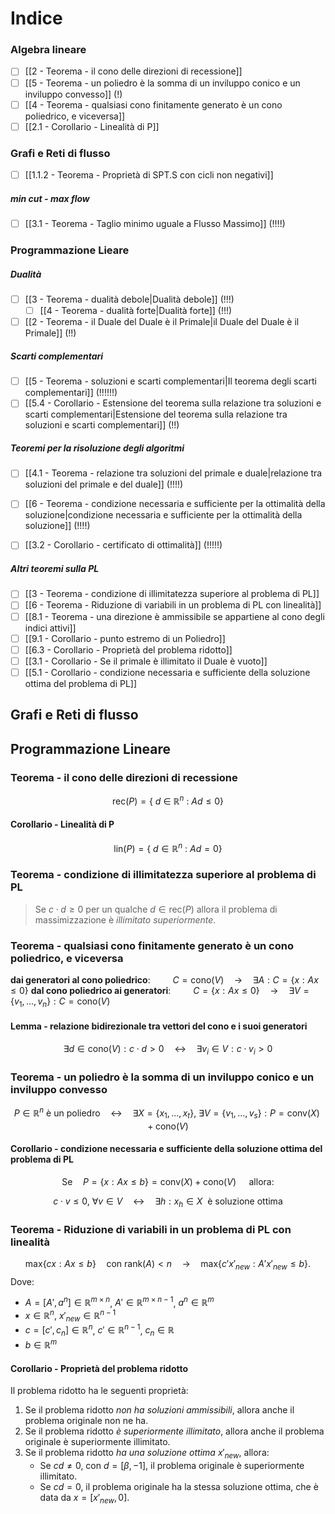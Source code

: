 
# Indice

### Algebra lineare
* [ ] [[2 - Teorema - il cono delle direzioni di recessione]]
* [ ] [[5 - Teorema - un poliedro è la somma di un inviluppo conico e un inviluppo convesso]] (!)
* [ ] [[4 - Teorema - qualsiasi cono finitamente generato è un cono poliedrico, e viceversa]]
* [ ] [[2.1 - Corollario - Linealità di P]]

### Grafi e Reti di flusso
* [ ] [[1.1.2 - Teorema - Proprietà di SPT.S con cicli non negativi]]

##### min cut - max flow
* [ ] [[3.1 - Teorema - Taglio minimo uguale a Flusso Massimo]] (!!!!)

### Programmazione Lieare

##### Dualità
* [ ] [[3 - Teorema - dualità debole|Dualità debole]] (!!!)
	* [ ] [[4 - Teorema - dualità forte|Dualità forte]] (!!!)

* [ ] [[2 - Teorema - il Duale del Duale è il Primale|il Duale del Duale è il Primale]] (!!)

##### Scarti complementari
* [ ] [[5 - Teorema - soluzioni e scarti complementari|Il teorema degli scarti complementari]] (!!!!!!)
* [ ] [[5.4 - Corollario - Estensione del teorema sulla relazione tra soluzioni e scarti complementari|Estensione del teorema sulla relazione tra soluzioni e scarti complementari]] (!!)

##### Teoremi per la risoluzione degli algoritmi
* [ ] [[4.1 - Teorema - relazione tra soluzioni del primale e duale|relazione tra soluzioni del primale e del duale]] (!!!!)
* [ ] [[6 - Teorema - condizione necessaria e sufficiente per la ottimalità della soluzione|condizione necessaria e sufficiente per la ottimalità della soluzione]] (!!!!)
* [ ] [[3.2 - Corollario - certificato di ottimalità]] (!!!!!)


##### Altri teoremi sulla PL
* [ ] [[3 - Teorema - condizione di illimitatezza superiore al problema di PL]]
* [ ] [[6 - Teorema - Riduzione di variabili in un problema di PL con linealità]]
* [ ] [[8.1 - Teorema - una direzione è ammissibile se appartiene al cono degli indici attivi]]
* [ ] [[9.1 - Corollario - punto estremo di un Poliedro]]
* [ ] [[6.3 - Corollario - Proprietà del problema ridotto]]
* [ ] [[3.1 - Corollario - Se il primale è illimitato il Duale è vuoto]]
* [ ] [[5.1 - Corollario - condizione necessaria e sufficiente della soluzione ottima del problema di PL]]

## Grafi e Reti di flusso



## Programmazione Lineare

### Teorema - il cono delle direzioni di recessione
$$ \text{rec}(P)=\{\ d\ \in\ \mathbb{R}^n\ :\ Ad \leq 0 \}$$
#### Corollario - Linealità di P
$$
 \text{lin}(P) = \{\ d \in \mathbb{R}^n\ :\ Ad=0 \} 
$$
### Teorema - condizione di illimitatezza superiore al problema di PL

> Se $c \cdot d \geq 0$ per un qualche $d \in \text{rec}(P)$ allora il problema di massimizzazione è *illimitato superiormente*.

### Teorema - qualsiasi cono finitamente generato è un cono poliedrico, e viceversa
**dai generatori al cono poliedrico**: $\qquad C = \text {cono}(V) \quad \rightarrow \quad \exists A : C = \{ x : Ax \leq 0 \}$ 
**dal cono poliedrico ai generatori**: $\qquad C = \{x : Ax \leq 0\} \quad \rightarrow \quad \exists V = \{v_1,..., v_n\} : C = \text{cono}(V)$

#### Lemma - relazione bidirezionale tra vettori del cono e i suoi generatori
$$
 \exists d \in \text{cono}(V) : c \cdot d >0 \quad \leftrightarrow \quad \exists v_i \in V : c \cdot v_i > 0
$$
### Teorema - un poliedro è la somma di un inviluppo conico e un inviluppo convesso
$$
 P \in \mathbb{R}^n \text{ è un poliedro} \quad \leftrightarrow \quad \exists X = \{x_1,...,x_t\},\ \exists V = \{v_1,...,v_s\} : P = \text{conv}(X) + \text{cono}(V)
$$
#### Corollario - condizione necessaria e sufficiente della soluzione ottima del problema di PL
$$
\text{Se} \quad P = \{x : Ax \leq b \} = \text{conv}(X) + \text{cono}(V) \quad \text{ allora:}
$$

$$
c \cdot v \leq 0,\ \forall v \in V \quad \leftrightarrow \quad \exists h : x_{h} \in X \ \ \text{è soluzione ottima}
$$

### Teorema - Riduzione di variabili in un problema di PL con linealità
$$
\text{max}\{ cx : Ax \leq b \} \quad \text{con } \text{rank}(A) < n 
\quad \rightarrow \quad 
\text{max}\{ c'x'_{new} : A'x'_{new} \leq b \}.
$$
 Dove:

- $A = [A', a^n] \in \mathbb{R}^{m \times n}$,  $A' \in \mathbb{R}^{m \times n-1}$, $a^n \in \mathbb{R}^m$
- $x \in \mathbb{R}^n$, $x'_{new}\in \mathbb{R}^{n-1}$
- $c = [c', c_n] \in \mathbb{R}^n$,  $c' \in \mathbb{R}^{n-1}$, $c_n \in \mathbb{R}$
- $b \in \mathbb{R}^m$

#### Corollario - Proprietà del problema ridotto

Il problema ridotto ha le seguenti proprietà:
  
1. Se il problema ridotto *non ha soluzioni ammissibili*, allora anche il problema originale non ne ha.  
2. Se il problema ridotto *è superiormente illimitato*, allora anche il problema originale è superiormente illimitato.  
3. Se il problema ridotto *ha una soluzione ottima* $x'_{new}$, allora:  
   - Se $cd \neq 0$, con $d = [\beta, -1]$, il problema originale è superiormente illimitato.  
   - Se $cd = 0$, il problema originale ha la stessa soluzione ottima, che è data da $x = [x'_{new}, 0]$.
